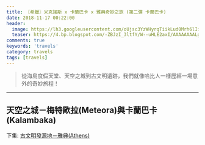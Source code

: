 ```yaml
---
title: 〖希臘〗米克諾斯 x 卡蘭巴卡 x 雅典奇妙之旅 (第二彈 卡蘭巴卡)
date: 2018-11-17 00:22:00
header:
  image: https://lh3.googleusercontent.com/oUjsc3YzWHyrqTiikLud0Mrh6lIiUeoNBZjFQZ3IAdmVCKPp7zlRG7S1b9ARfKQaLk6qFAUaxiBQl97eO5c9U5NyjjRJs-RGESgZhjBgJEGV_BxH1EjZgj777ojVXtbRsFnzvo0VVg=w2400
  teaser: https://4.bp.blogspot.com/-ZBJzI_3ltfY/W--uHLE2axI/AAAAAAAALg4/E3welRxyJdoinpNp2UYP0AcbvXCvPzXkACKgBGAs/s1600/meteora.jpg
comments: true
keywords: 'travels'
category: travels
tags: [travels]
---
```


> 從海島度假天堂、天空之城到古文明遺跡，我們就像哈比人一樣歷經一場意外的奇妙旅程！

---

## 天空之城－梅特歐拉(Meteora)與卡蘭巴卡(Kalambaka)

下集: [古文明發源地－雅典(Athens)](https://min-sheng.github.io/travels/希臘-米克諾斯_x_卡蘭巴卡_x_雅典奇妙之旅_(第三彈_雅典)/)
